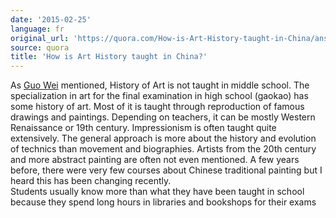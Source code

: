 ```yaml
---
date: '2015-02-25'
language: fr
original_url: 'https://quora.com/How-is-Art-History-taught-in-China/answer/Clément-Renaud'
source: quora
title: 'How is Art History taught in China?'
---
```


As [Guo Wei](http://quora.com/profile/Guo-Wei-6) mentioned, History of
Art is not taught in middle school. The specialization in art for the
final examination in high school (gaokao) has some history of art. Most
of it is taught through reproduction of famous drawings and paintings.
Depending on teachers, it can be mostly Western Renaissance or 19th
century. Impressionism is often taught quite extensively. The general
approach is more about the history and evolution of technics than
movement and biographies. Artists from the 20th century and more
abstract painting are often not even mentioned. A few years before,
there were very few courses about Chinese traditional painting but I
heard this has been changing recently.\
Students usually know more than what they have been taught in school
because they spend long hours in libraries and bookshops for their exams
